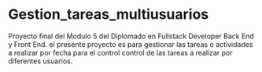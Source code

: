 # Gestion_tareas_multiusuarios
Proyecto final del Modulo 5 del Diplomado en Fullstack Developer Back End y Front End. el presente proyecto es para gestionar las tareas o actividades a realizar por fecha  para el control control de las tareas a realizar  por diferentes usuarios.
